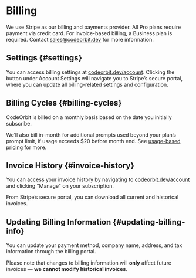 # Billing

We use Stripe as our billing and payments provider. All Pro plans require payment via credit card.
For invoice-based billing, a Business plan is required. Contact sales@codeorbit.dev for more information.

## Settings {#settings}

You can access billing settings at [codeorbit.dev/account](https://codeorbit.dev/account).
Clicking the button under Account Settings will navigate you to Stripe’s secure portal, where you can update all billing-related settings and configuration.

## Billing Cycles {#billing-cycles}

CodeOrbit is billed on a monthly basis based on the date you initially subscribe.

We’ll also bill in-month for additional prompts used beyond your plan’s prompt limit, if usage exceeds $20 before month end. See [usage-based pricing](./plans-and-usage.md#ubp) for more.

## Invoice History {#invoice-history}

You can access your invoice history by navigating to [codeorbit.dev/account](https://codeorbit.dev/account) and clicking "Manage" on your subscription.

From Stripe’s secure portal, you can download all current and historical invoices.

## Updating Billing Information {#updating-billing-info}

You can update your payment method, company name, address, and tax information through the billing portal.

Please note that changes to billing information will **only** affect future invoices — **we cannot modify historical invoices**.
